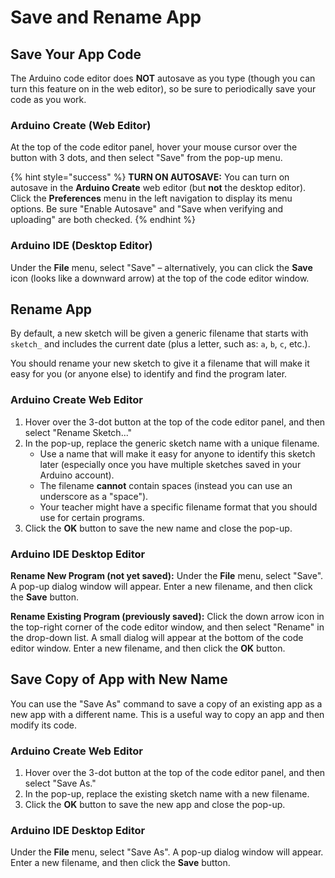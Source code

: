 # Save and Rename App

## Save Your App Code

The Arduino code editor does **NOT** autosave as you type \(though you can turn this feature on in the web editor\), so be sure to periodically save your code as you work.

### Arduino Create \(Web Editor\)

At the top of the code editor panel, hover your mouse cursor over the button with 3 dots, and then select "Save" from the pop-up menu.

{% hint style="success" %}
**TURN ON AUTOSAVE:**  You can turn on autosave in the **Arduino Create** web editor \(but **not** the desktop editor\). Click the **Preferences** menu in the left navigation to display its menu options. Be sure "Enable Autosave" and "Save when verifying and uploading" are both checked.
{% endhint %}

### Arduino IDE \(Desktop Editor\)

Under the **File** menu, select "Save" – alternatively, you can click the **Save** icon \(looks like a downward arrow\) at the top of the code editor window.

## Rename App

By default, a new sketch will be given a generic filename that starts with `sketch_` and includes the current date \(plus a letter, such as: `a`, `b`, `c`, etc.\).

You should rename your new sketch to give it a filename that will make it easy for you \(or anyone else\) to identify and find the program later.

### Arduino Create Web Editor

1. Hover over the 3-dot button at the top of the code editor panel, and then select "Rename Sketch..."
2. In the pop-up, replace the generic sketch name with a unique filename.
   * Use a name that will make it easy for anyone to identify this sketch later \(especially once you have multiple sketches saved in your Arduino account\).
   * The filename **cannot** contain spaces \(instead you can use an underscore as a "space"\).
   * Your teacher might have a specific filename format that you should use for certain programs.
3. Click the **OK** button to save the new name and close the pop-up.

### Arduino IDE Desktop Editor

**Rename New Program \(not yet saved\):** Under the **File** menu, select "Save". A pop-up dialog window will appear. Enter a new filename, and then click the **Save** button.

**Rename Existing Program \(previously saved\):** Click the down arrow icon in the top-right corner of the code editor window, and then select "Rename" in the drop-down list. A small dialog will appear at the bottom of the code editor window. Enter a new filename, and then click the **OK** button.

## Save Copy of App with New Name

You can use the "Save As" command to save a copy of an existing app as a new app with a different name. This is a useful way to copy an app and then modify its code.

### Arduino Create Web Editor

1. Hover over the 3-dot button at the top of the code editor panel, and then select "Save As."
2. In the pop-up, replace the existing sketch name with a new filename.
3. Click the **OK** button to save the new app and close the pop-up.

### Arduino IDE Desktop Editor

Under the **File** menu, select "Save As". A pop-up dialog window will appear. Enter a new filename, and then click the **Save** button.

